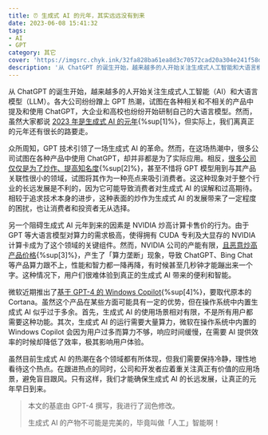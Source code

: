 ```yaml
---
title: ⏰ 生成式 AI 的元年，其实远远没有到来
date: 2023-06-08 15:41:32
tags:
- AI
- GPT
category: 其它
cover: 'https://imgsrc.chyk.ink/32fa828ba61ea8d3c70572cad20a304e241f58dc.webp'
description: '从 ChatGPT 的诞生开始，越来越多的人开始关注生成式人工智能和大语言模型。各大公司纷纷蹭上 GPT 热潮，试图在各种相关和不相关的产品中提及和使用 ChatGPT，大企业和高校也纷纷开始研制自己的大语言模型。然而，虽然大家都说 2023 年是生成式 AI 的元年，但实际上，我们离真正的元年还有很长的路要走。'
---
```


从 ChatGPT 的诞生开始，越来越多的人开始关注生成式人工智能（AI）和大语言模型（LLM）。各大公司纷纷蹭上 GPT 热潮，试图在各种相关和不相关的产品中提及和使用 ChatGPT，大企业和高校也纷纷开始研制自己的大语言模型。然而，虽然大家都说 [2023 年是生成式 AI 的元年](https://zhuanlan.zhihu.com/p/623682862){%sup[1]%}，但实际上，我们离真正的元年还有很长的路要走。

众所周知，GPT 技术引领了一场生成式 AI 的革命。然而，在这场热潮中，很多公司试图在各种产品中使用 ChatGPT，却并非都是为了实际应用。相反，[很多公司仅仅是为了炒作、提高知名度](https://finance.sina.com.cn/tech/csj/2023-02-10/doc-imyfeqpw2937653.shtml){%sup[2]%}，甚至不惜将 GPT 模型用到与其产品关联性很小的领域，试图将其作为一种亮点来吸引消费者。这这种现象对于整个行业的长远发展是不利的，因为它可能导致消费者对生成式 AI 的误解和过高期待。相较于追求技术本身的进步，这种表面的炒作为生成式 AI 的发展带来了一定程度的困扰，也让消费者和投资者无从选择。

另一个阻碍生成式 AI 元年到来的因素是 NVIDIA 炒高计算卡售价的行为。由于 GPT 等大语言模型对算力的需求极高，使得拥有 CUDA 专利及大显存的 NVIDIA 计算卡成为了这个领域的关键组件。然而，NVIDIA 公司的产能有限，[且恶意炒高产品价格](https://www.yicai.com/news/101732051.html){%sup[3]%}，产生了「算力垄断」现象，导致 ChatGPT、Bing Chat 等产品算力跟不上，性能和智力都一降再降，有时候甚至几秒钟才能蹦出来一个字。这种情况下，用户们很难体验到真正的生成式 AI 带来的便利和智能。 

微软近期推出了[基于 GPT-4 的 Windows Copilot](https://www.soft4fun.net/tech/windows-ai-copilot.htm){%sup[4]%}，要取代原本的 Cortana。虽然这个产品在某些方面可能具有一定的优势，但在操作系统中内置生成式 AI 似乎过于多余。首先，生成式 AI 的使用场景相对有限，不是所有用户都需要这种功能。其次，生成式 AI 的运行需要大量算力，微软在操作系统中内置的 Windows Copilot 会因为用户过多而算力不够，响应时间缓慢，在需要 AI 提供效率的时候却降低了效率，极其影响用户体验。

虽然目前生成式 AI 的热潮在各个领域都有所体现，但我们需要保持冷静，理性地看待这个热点。在跟进热点的同时，公司和开发者应着重关注真正有价值的应用场景，避免盲目跟风。只有这样，我们才能确保生成式 AI 的长远发展，让真正的元年早日到来。

> 本文的基底由 GPT-4 撰写，我进行了润色修改。
>
> 生成式 AI 的产物不可能是完美的，毕竟叫做「人工」智能啊！
